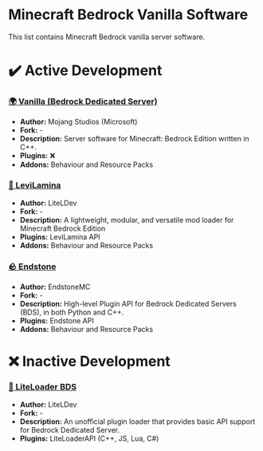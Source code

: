 # Minecraft Bedrock Vanilla Software
This list contains Minecraft Bedrock vanilla server software.

# ✔️ Active Development
### [🌍 Vanilla (Bedrock Dedicated Server)](https://www.minecraft.net/download/server/bedrock)
- **Author:** Mojang Studios (Microsoft)
- **Fork:** -
- **Description:** Server software for Minecraft: Bedrock Edition written in C++.
- **Plugins:** ❌
- **Addons:** Behaviour and Resource Packs

### [🍃 LeviLamina](https://github.com/LiteLDev/LeviLamina)
- **Author:** LiteLDev
- **Fork:** -
- **Description:** A lightweight, modular, and versatile mod loader for Minecraft Bedrock Edition
- **Plugins:** LeviLamina API
- **Addons:** Behaviour and Resource Packs

### [🪨 Endstone](https://github.com/EndstoneMC/endstone)
- **Author:** EndstoneMC
- **Fork:** -
- **Description:** High-level Plugin API for Bedrock Dedicated Servers (BDS), in both Python and C++.
- **Plugins:** Endstone API
- **Addons:** Behaviour and Resource Packs

# ❌ Inactive Development

### [💨 LiteLoader BDS](https://github.com/LiteLDev/LiteLoaderBDS)
- **Author:** LiteLDev
- **Fork:** -
- **Description:** An unofficial plugin loader that provides basic API support for Bedrock Dedicated Server.
- **Plugins:** LiteLoaderAPI (C++, JS, Lua, C#)
